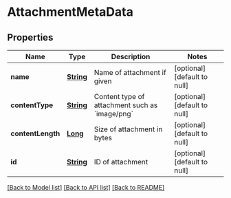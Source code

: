 # AttachmentMetaData
## Properties

Name | Type | Description | Notes
------------ | ------------- | ------------- | -------------
**name** | [**String**](string) | Name of attachment if given | [optional] [default to null]
**contentType** | [**String**](string) | Content type of attachment such as &#x60;image/png&#x60; | [optional] [default to null]
**contentLength** | [**Long**](long) | Size of attachment in bytes | [optional] [default to null]
**id** | [**String**](string) | ID of attachment | [optional] [default to null]

[[Back to Model list]](../README#documentation-for-models) [[Back to API list]](../README#documentation-for-api-endpoints) [[Back to README]](../README)


